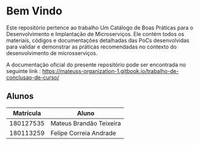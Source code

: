 # Bem Vindo 
Este repositório pertence ao trabalho Um Catálogo de Boas Práticas para o Desenvolvimento e Implantação de Microserviços. Ele contém todos os materiais, códigos e documentações detalhadas das PoCs desenvolvidas para validar e demonstrar as práticas recomendadas no contexto do desenvolvimento de microsserviços.

A documentação oficial do presente repositório pode ser encontrada no seguinte link :
https://mateuss-organization-1.gitbook.io/trabalho-de-conclusao-de-curso/

## Alunos
|Matrícula | Aluno |
| -- | -- |
| 180127535  |  Mateus Brandão Teixeira |
| 180113259  |  Felipe Correia Andrade |

